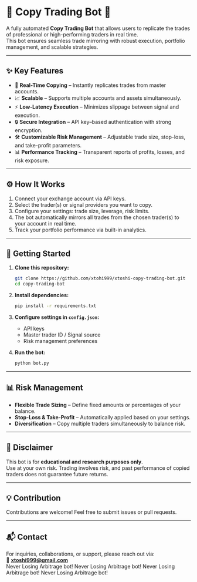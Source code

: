 # 🤖 Copy Trading Bot 💚

A fully automated **Copy Trading Bot** that allows users to replicate the trades of professional or high-performing traders in real time.  
This bot ensures seamless trade mirroring with robust execution, portfolio management, and scalable strategies.  

---

## ✨ Key Features  

- 🔄 **Real-Time Copying** – Instantly replicates trades from master accounts.  
- 📈 **Scalable** – Supports multiple accounts and assets simultaneously.  
- ⚡ **Low-Latency Execution** – Minimizes slippage between signal and execution.  
- 🔒 **Secure Integration** – API key–based authentication with strong encryption.  
- 🛠 **Customizable Risk Management** – Adjustable trade size, stop-loss, and take-profit parameters.  
- 📊 **Performance Tracking** – Transparent reports of profits, losses, and risk exposure.  

---

## ⚙️ How It Works  

1. Connect your exchange account via API keys.  
2. Select the trader(s) or signal providers you want to copy.  
3. Configure your settings: trade size, leverage, risk limits.  
4. The bot automatically mirrors all trades from the chosen trader(s) to your account in real time.  
5. Track your portfolio performance via built-in analytics.  

---

## 🚀 Getting Started  

1. **Clone this repository:**  
   ```bash
   git clone https://github.com/xtohi999/xtoshi-copy-trading-bot.git
   cd copy-trading-bot
   ```  

2. **Install dependencies:**  
   ```bash
   pip install -r requirements.txt
   ```  

3. **Configure settings in `config.json`:**  
   - API keys  
   - Master trader ID / Signal source  
   - Risk management preferences  

4. **Run the bot:**  
   ```bash
   python bot.py
   ```  

---

## 📊 Risk Management  

- **Flexible Trade Sizing** – Define fixed amounts or percentages of your balance.  
- **Stop-Loss & Take-Profit** – Automatically applied based on your settings.  
- **Diversification** – Copy multiple traders simultaneously to balance risk.  

---

## 📌 Disclaimer  

This bot is for **educational and research purposes only**.  
Use at your own risk. Trading involves risk, and past performance of copied traders does not guarantee future returns.  

---

## 💡 Contribution  

Contributions are welcome! Feel free to submit issues or pull requests.  

---

## 📬 Contact  

For inquiries, collaborations, or support, please reach out via:  
📧 **xtoshi999@gmail.com**  
Never Losing Arbitrage bot!
Never Losing Arbitrage bot!
Never Losing Arbitrage bot!
Never Losing Arbitrage bot!
